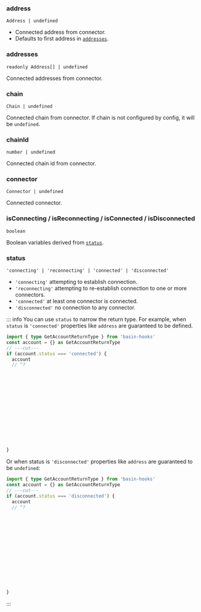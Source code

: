 <!--
<script setup>
const TVariables = 'TVariables'
</script>
-->

### address

`Address | undefined`

- Connected address from connector.
- Defaults to first address in [`addresses`](#addresses).

### addresses

`readonly Address[] | undefined`

Connected addresses from connector.

### chain

`Chain | undefined`

Connected chain from connector. If chain is not configured by config, it will be `undefined`.

### chainId

`number | undefined`

Connected chain id from connector.

### connector

`Connector | undefined`

Connected connector.

### isConnecting / isReconnecting / isConnected / isDisconnected

`boolean`

Boolean variables derived from [`status`](#status).

### status

`'connecting' | 'reconnecting' | 'connected' | 'disconnected'`

- `'connecting'` attempting to establish connection.
- `'reconnecting'` attempting to re-establish connection to one or more connectors.
- `'connected'` at least one connector is connected.
- `'disconnected'` no connection to any connector.

::: info You can use `status` to narrow the return type. 
For example, when `status` is `'connected'` properties like `address` are guaranteed to be defined.

```ts twoslash
import { type GetAccountReturnType } from 'basin-hooks'
const account = {} as GetAccountReturnType
// ---cut---
if (account.status === 'connected') {
  account
  // ^?















}
```

Or when status is `'disconnected'` properties like `address` are guaranteed to be `undefined`:

```ts twoslash
import { type GetAccountReturnType } from 'basin-hooks'
const account = {} as GetAccountReturnType
// ---cut---
if (account.status === 'disconnected') {
  account
  // ^?















}
```
:::
